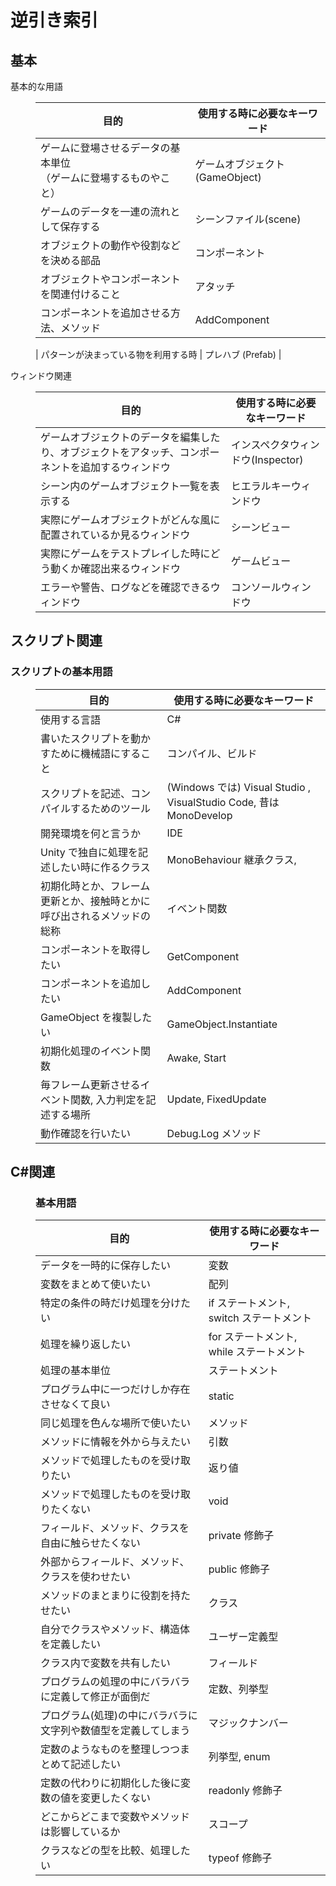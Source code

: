 # 逆引き索引

## 基本
<dl>
    <dt>基本的な用語</dt>
    <dd>
    
| 目的 | 使用する時に必要なキーワード |
----|----
| ゲームに登場させるデータの基本単位<br/>（ゲームに登場するものやこと） | ゲームオブジェクト(GameObject) |
|ゲームのデータを一連の流れとして保存する| シーンファイル(scene)|
|オブジェクトの動作や役割などを決める部品|コンポーネント|
| オブジェクトやコンポーネントを関連付けること | アタッチ |
| コンポーネントを追加させる方法、メソッド | AddComponent |

| パターンが決まっている物を利用する時 | プレハブ (Prefab) |


</dd>

<dt>ウィンドウ関連</dt>
<dd>

| 目的 | 使用する時に必要なキーワード |
----|----
|ゲームオブジェクトのデータを編集したり、オブジェクトをアタッチ、コンポーネントを追加するウィンドウ|インスペクタウィンドウ(Inspector)|
|シーン内のゲームオブジェクト一覧を表示する|ヒエラルキーウィンドウ|
|実際にゲームオブジェクトがどんな風に配置されているか見るウィンドウ|シーンビュー|
|実際にゲームをテストプレイした時にどう動くか確認出来るウィンドウ|ゲームビュー|
|エラーや警告、ログなどを確認できるウィンドウ|コンソールウィンドウ|
</dl>



## スクリプト関連

<dl>

### スクリプトの基本用語</dt>
<dd>

| 目的 | 使用する時に必要なキーワード |
----|----
| 使用する言語 | C# |
| 書いたスクリプトを動かすために機械語にすること |コンパイル、ビルド |
| スクリプトを記述、コンパイルするためのツール|(Windows では) Visual Studio , VisualStudio Code, 昔は MonoDevelop|
| 開発環境を何と言うか | IDE |
| Unity で独自に処理を記述したい時に作るクラス | MonoBehaviour 継承クラス, |
| 初期化時とか、フレーム更新とか、接触時とかに呼び出されるメソッドの総称 |イベント関数|
|コンポーネントを取得したい| GetComponent |
|コンポーネントを追加したい| AddComponent |
| GameObject を複製したい| GameObject.Instantiate|
| 初期化処理のイベント関数 | Awake, Start |
| 毎フレーム更新させるイベント関数, 入力判定を記述する場所 | Update, FixedUpdate |
|動作確認を行いたい| Debug.Log メソッド|


</dd>
</dl>

## C#関連

<dl>
<dd>

### 基本用語
| 目的 | 使用する時に必要なキーワード |
----|----
|データを一時的に保存したい| 変数|
|変数をまとめて使いたい| 配列|
|特定の条件の時だけ処理を分けたい| if ステートメント, switch ステートメント|
|処理を繰り返したい| for ステートメント, while ステートメント|
|処理の基本単位|ステートメント|
| プログラム中に一つだけしか存在させなくて良い | static |
|同じ処理を色んな場所で使いたい| メソッド|
|メソッドに情報を外から与えたい|引数|
|メソッドで処理したものを受け取りたい|返り値|
|メソッドで処理したものを受け取りたくない| void|
|フィールド、メソッド、クラスを自由に触らせたくない|private 修飾子|
|外部からフィールド、メソッド、クラスを使わせたい| public 修飾子|
|メソッドのまとまりに役割を持たせたい|クラス|
|自分でクラスやメソッド、構造体を定義したい|ユーザー定義型|
|クラス内で変数を共有したい|フィールド|
|プログラムの処理の中にバラバラに定義して修正が面倒だ | 定数、列挙型 |
|プログラム(処理)の中にバラバラに文字列や数値型を定義してしまう | マジックナンバー|
|定数のようなものを整理しつつまとめて記述したい<br/>|列挙型, enum|
|定数の代わりに初期化した後に変数の値を変更したくない| readonly 修飾子 |
|どこからどこまで変数やメソッドは影響しているか|スコープ|
|クラスなどの型を比較、処理したい| typeof 修飾子 |

</dd>
<br/>

</dl>